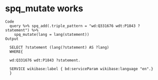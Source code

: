 # spq_mutate works

    Code
      query %>% spq_add(.triple_pattern = "wd:Q331676 wdt:P1843 ?statement") %>%
        spq_mutate(lang = lang(statement))
    Output
      
      SELECT ?statement (lang(?statement) AS ?lang)
      WHERE{
      
      wd:Q331676 wdt:P1843 ?statement.
      
      SERVICE wikibase:label { bd:serviceParam wikibase:language "en".}
      }
      

